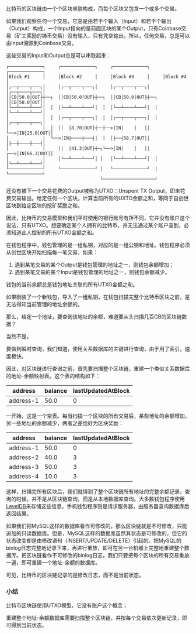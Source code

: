 比特币的区块链由一个个区块串联构成，而每个区块又包含一个或多个交易。

如果我们观察任何一个交易，它总是由若干个输入（Input）和若干个输出（Output）构成，一个Input指向的是前面区块的某个Output，只有Coinbase交易（矿工奖励的铸币交易）没有输入，只有凭空输出。所以，任何交易，总是可以由Input溯源到Coinbase交易。

这些交易的Input和Output总是可以串联起来：

```ascii
┌─────────────┐     ┌─────────────┐     ┌─────────────┐     ┌─────────────┐
│Block #1     │     │Block #2     │     │Block #3     │     │Block #4     │
│┌──┬────┬───┐│     │┌──┬────┬───┐│     │┌──┬────┬───┐│     │┌──┬────┬───┐│
││CB│50.0│OUT├┼──┐  ││CB│50.0│OUT├┼──┐  ││CB│50.0│OUT├┼──┐  ││CB│50.0│OUT││
│└──┴────┴───┘│  │  │└──┴────┴───┘│  │  │└──┴────┴───┘│  │  │└──┴────┴───┘│
│             │  │  │┌──┬────┬───┐│  │  │┌──┬────┬───┐│  │  │┌──┬────┬───┐│
│             │  │  ││  │8.70│OUT├┼──┼──>│IN│    │   ││  └──>│IN│25.0│OUT││
│             │  └──>│IN├────┼───┤│  │  │├──┤58.7│OUT││     │├──┼────┼───┤│
│             │     ││  │41.3│OUT├┼─┐└──>│IN│    │   ││  ┌──>│IN│66.3│OUT││
│             │     │└──┴────┴───┘│ │   │└──┴────┴───┘│  │  │└──┴────┴───┘│
└─────────────┘     └─────────────┘ │   └─────────────┘  │  └─────────────┘
                                    └────────────────────┘
```

还没有被下一个交易花费的Output被称为UTXO：Unspent TX Output，即未花费交易输出。给定任何一个区块，计算当前所有的UXTO金额之和，等同于自创世区块到给定区块的挖矿奖励之和。

因此，比特币的交易模型和我们平时使用的银行账号有所不同，它并没有账户这个说法，只有UTXO。想要确定某个人拥有的比特币，并无法通过某个账户查到，必须知道此人控制的所有UTXO金额之和。

在钱包程序中，钱包管理的是一组私钥，对应的是一组公钥和地址。钱包程序必须从创世区块开始扫描每一笔交易，如果：

1. 遇到某笔交易的某个Output是钱包管理的地址之一，则钱包余额增加；
2. 遇到某笔交易的某个Input是钱包管理的地址之一，则钱包余额减少。

钱包的当前余额总是钱包地址关联的所有UTXO金额之和。

如果刚装了一个新钱包，导入了一组私钥，在钱包扫描完整个比特币区块之前，是无法得知当前管理的地址余额的。

那么，给定一个地址，要查询该地址的余额，难道要从头扫描几百GB的区块链数据？

当然不是。

要做到瞬时查询，我们知道，使用关系数据库的主键进行查询，由于用了索引，速度极快。

因此，对区块链进行查询之前，首先要扫描整个区块链，重建一个类似关系数据库的地址-余额映射表。这个表的结构如下：

|address|balance|lastUpdatedAtBlock|
|---|---|---|
|address-1|50.0|0|

一开始，这是一个空表。每当扫描一个区块的所有交易后，某些地址的余额增加，另一些地址的余额减少，两者之差恰好为区块奖励：

|address|balance|lastUpdatedAtBlock|
|---|---|---|
|address-1|50.0|0|
|address-2|40.0|3|
|address-3|50.0|3|
|address-4|10.0|3|

这样，扫描完所有区块后，我们就得到了整个区块链所有地址的完整余额记录，查询的时候，并不是从区块链查询，而是从本地数据库查询。大多数钱包程序使用[LevelDB](https://github.com/google/leveldb)来存储这些信息，手机钱包程序则是请求服务器，由服务器查询数据库后返回结果。

如果我们把MySQL这样的数据库看作可修改的，那么区块链就是不可修改，只能追加的只读数据库。但是，MySQL这样的数据库虽然其状态是可修改的，但它的状态改变却是由修改语句（INSERT/UPDATE/DELETE）引起的。把MySQL的binlog日志完整地记录下来，再进行重放，即可在另一台机器上完整地重建整个数据库。把区块链看作不可修改的binlog日志，我们只要把每个区块的所有交易重放一遍，即可重建一个地址-余额的数据库。

可见，比特币的区块链记录的是修改日志，而不是当前状态。

### 小结

比特币区块链使用UTXO模型，它没有账户这个概念；

重建整个地址-余额数据库需要扫描整个区块链，并按每个交易依次更新记录，即可得到当前状态。